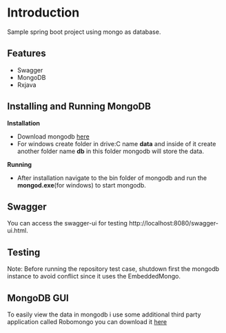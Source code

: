 # Introduction
Sample spring boot project using mongo as database. 

## Features
* Swagger
* MongoDB
* Rxjava

## Installing and Running MongoDB
**Installation**
* Download mongodb [here](https://www.mongodb.com/download-center/enterprise/releases)
* For windows create folder in drive:C name **data** and inside of it create another folder name **db** in this folder mongodb will store
the data.

**Running**
* After installation navigate to the bin folder of mongodb and run the **mongod.exe**(for windows) to start mongodb.

## Swagger
You can access the swagger-ui for testing http://localhost:8080/swagger-ui.html.

## Testing
Note: Before running the repository test case, shutdown first the mongodb instance to avoid conflict since it uses the EmbeddedMongo.

## MongoDB GUI
To easily view the data in mongodb i use some additional third party application called Robomongo you can download it [here](https://robomongo.org/)

